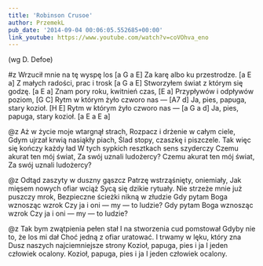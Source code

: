 ```yaml
---
title: 'Robinson Crusoe'
author: PrzemekL
pub_date: '2014-09-04 00:06:05.552685+00:00'
link_youtube: https://www.youtube.com/watch?v=coVOhva_eno
---
```


(wg D. Defoe)

#z
Wrzucił mnie na tę wyspę los [a G a E]
Za karę albo ku przestrodze. [a E a]
Z małych radości, prac i trosk [a G a E]
Stworzyłem świat z którym się godzę. [a E a]
Znam pory roku, kwitnień czas, [E a]
Przypływów i odpływów poziom, [G C]
Rytm w którym żyło czworo nas — [A7 d]
Ja, pies, papuga, stary kozioł. [H E]
Rytm w którym żyło czworo nas — [a G a d]
Ja, pies, papuga, stary kozioł. [a E a E a]

@z
Aż w życie moje wtargnął strach,
Rozpacz i drżenie w całym ciele,
Gdym ujrzał krwią nasiąkły piach,
Ślad stopy, czaszkę i piszczele.
Tak więc się kończy każdy ład
W tych sypkich resztkach sens szyderczy
Czemu akurat ten mój świat,
Za swój uznali ludożercy?
Czemu akurat ten mój świat,
Za swój uznali ludożercy?

@z
Odtąd zaszyty w duszny gąszcz
Patrzę wstrząśnięty, oniemiały,
Jak mięsem nowych ofiar wciąż
Sycą się dzikie rytuały.
Nie strzeże mnie już puszczy mrok,
Bezpieczne ścieżki nikną w złudzie
Gdy pytam Boga wznosząc wzrok
Czy ja i oni — my — to ludzie?
Gdy pytam Boga wznosząc wzrok
Czy ja i oni — my — to ludzie?

@z
Tak bym zwątpienia pełen stał
I na stworzenia cud pomstował
Gdyby nie to, że los mi dał
Choć jedną z ofiar uratować.
I trwamy w lęku, który zna
Dusz naszych najciemniejsze strony
Kozioł, papuga, pies i ja
I jeden człowiek ocalony.
Kozioł, papuga, pies i ja
I jeden człowiek ocalony.